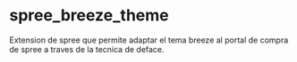 # spree_breeze_theme
Extension de spree que permite adaptar el tema breeze al portal de compra de spree a traves de la tecnica de deface.
